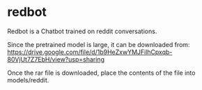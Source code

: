 # redbot
Redbot is a Chatbot trained on reddit conversations.

Since the pretrained model is large, it can be downloaded from: https://drive.google.com/file/d/1b9HeZxwYMJFilhCpxqb-80VjUt7Z7EbH/view?usp=sharing

Once the rar file is downloaded, place the contents of the file into models/reddit.
